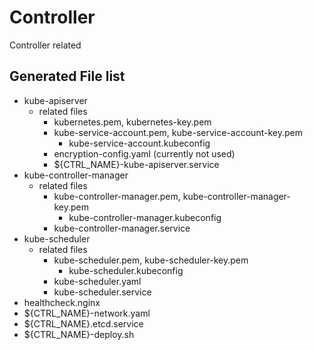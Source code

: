 # Controller

Controller related

## Generated File list

- kube-apiserver
    - related files
        - kubernetes.pem, kubernetes-key.pem
        - kube-service-account.pem, kube-service-account-key.pem
            - kube-service-account.kubeconfig
        - encryption-config.yaml (currently not used)
        - ${CTRL_NAME}-kube-apiserver.service
- kube-controller-manager
    - related files
        - kube-controller-manager.pem, kube-controller-manager-key.pem
            - kube-controller-manager.kubeconfig
        - kube-controller-manager.service
- kube-scheduler
    - related files
        - kube-scheduler.pem, kube-scheduler-key.pem
            - kube-scheduler.kubeconfig
        - kube-scheduler.yaml
        - kube-scheduler.service
- healthcheck.nginx
- ${CTRL_NAME}-network.yaml
- ${CTRL_NAME}.etcd.service
- ${CTRL_NAME}-deploy.sh
